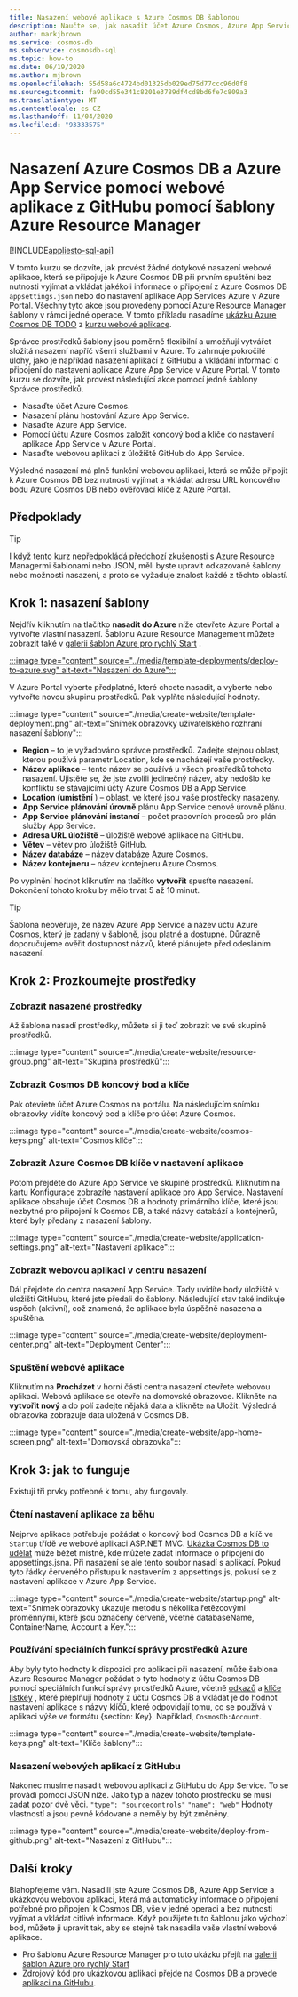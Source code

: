```yaml
---
title: Nasazení webové aplikace s Azure Cosmos DB šablonou
description: Naučte se, jak nasadit účet Azure Cosmos, Azure App Service Web Apps a ukázkovou webovou aplikaci pomocí šablony Azure Resource Manager.
author: markjbrown
ms.service: cosmos-db
ms.subservice: cosmosdb-sql
ms.topic: how-to
ms.date: 06/19/2020
ms.author: mjbrown
ms.openlocfilehash: 55d58a6c4724bd01325db029ed75d77ccc96d0f8
ms.sourcegitcommit: fa90cd55e341c8201e3789df4cd8bd6fe7c809a3
ms.translationtype: MT
ms.contentlocale: cs-CZ
ms.lasthandoff: 11/04/2020
ms.locfileid: "93333575"
---
```

# <a name="deploy-azure-cosmos-db-and-azure-app-service-with-a-web-app-from-github-using-an-azure-resource-manager-template"></a>Nasazení Azure Cosmos DB a Azure App Service pomocí webové aplikace z GitHubu pomocí šablony Azure Resource Manager
[!INCLUDE[appliesto-sql-api](includes/appliesto-sql-api.md)]

V tomto kurzu se dozvíte, jak provést žádné dotykové nasazení webové aplikace, která se připojuje k Azure Cosmos DB při prvním spuštění bez nutnosti vyjímat a vkládat jakékoli informace o připojení z Azure Cosmos DB `appsettings.json` nebo do nastavení aplikace App Services Azure v Azure Portal. Všechny tyto akce jsou provedeny pomocí Azure Resource Manager šablony v rámci jedné operace. V tomto příkladu nasadíme [ukázku Azure Cosmos DB TODO](https://github.com/Azure-Samples/cosmos-dotnet-core-todo-app) z [kurzu webové aplikace](sql-api-dotnet-application.md).

Správce prostředků šablony jsou poměrně flexibilní a umožňují vytvářet složitá nasazení napříč všemi službami v Azure. To zahrnuje pokročilé úlohy, jako je například nasazení aplikací z GitHubu a vkládání informací o připojení do nastavení aplikace Azure App Service v Azure Portal. V tomto kurzu se dozvíte, jak provést následující akce pomocí jedné šablony Správce prostředků.

* Nasaďte účet Azure Cosmos.
* Nasazení plánu hostování Azure App Service.
* Nasaďte Azure App Service.
* Pomocí účtu Azure Cosmos založit koncový bod a klíče do nastavení aplikace App Service v Azure Portal.
* Nasaďte webovou aplikaci z úložiště GitHub do App Service.

Výsledné nasazení má plně funkční webovou aplikaci, která se může připojit k Azure Cosmos DB bez nutnosti vyjímat a vkládat adresu URL koncového bodu Azure Cosmos DB nebo ověřovací klíče z Azure Portal.

## <a name="prerequisites"></a>Předpoklady

> [!TIP]
> I když tento kurz nepředpokládá předchozí zkušenosti s Azure Resource Managermi šablonami nebo JSON, měli byste upravit odkazované šablony nebo možnosti nasazení, a proto se vyžaduje znalost každé z těchto oblastí.

## <a name="step-1-deploy-the-template"></a>Krok 1: nasazení šablony

Nejdřív kliknutím na tlačítko **nasadit do Azure** níže otevřete Azure Portal a vytvořte vlastní nasazení. Šablonu Azure Resource Management můžete zobrazit také v [galerii šablon Azure pro rychlý Start](https://github.com/Azure/azure-quickstart-templates/tree/master/101-cosmosdb-webapp) .

[:::image type="content" source="../media/template-deployments/deploy-to-azure.svg" alt-text="Nasazení do Azure":::](https://portal.azure.com/#create/Microsoft.Template/uri/https%3A%2F%2Fraw.githubusercontent.com%2FAzure%2Fazure-quickstart-templates%2Fmaster%2F101-cosmosdb-webapp%2Fazuredeploy.json)

V Azure Portal vyberte předplatné, které chcete nasadit, a vyberte nebo vytvořte novou skupinu prostředků. Pak vyplňte následující hodnoty.

:::image type="content" source="./media/create-website/template-deployment.png" alt-text="Snímek obrazovky uživatelského rozhraní nasazení šablony":::

* **Region** – to je vyžadováno správce prostředků. Zadejte stejnou oblast, kterou používá parametr Location, kde se nacházejí vaše prostředky.
* **Název aplikace** – tento název se používá u všech prostředků tohoto nasazení. Ujistěte se, že jste zvolili jedinečný název, aby nedošlo ke konfliktu se stávajícími účty Azure Cosmos DB a App Service.
* **Location (umístění** ) – oblast, ve které jsou vaše prostředky nasazeny.
* **App Service plánování úrovně** plánu App Service cenové úrovně plánu.
* **App Service plánování instancí** – počet pracovních procesů pro plán služby App Service.
* **Adresa URL úložiště** – úložiště webové aplikace na GitHubu.
* **Větev** – větev pro úložiště GitHub.
* **Název databáze** – název databáze Azure Cosmos.
* **Název kontejneru** – název kontejneru Azure Cosmos.

Po vyplnění hodnot kliknutím na tlačítko **vytvořit** spusťte nasazení. Dokončení tohoto kroku by mělo trvat 5 až 10 minut.

> [!TIP]
> Šablona neověřuje, že název Azure App Service a název účtu Azure Cosmos, který je zadaný v šabloně, jsou platné a dostupné. Důrazně doporučujeme ověřit dostupnost názvů, které plánujete před odesláním nasazení.


## <a name="step-2-explore-the-resources"></a>Krok 2: Prozkoumejte prostředky

### <a name="view-the-deployed-resources"></a>Zobrazit nasazené prostředky

Až šablona nasadí prostředky, můžete si ji teď zobrazit ve své skupině prostředků.

:::image type="content" source="./media/create-website/resource-group.png" alt-text="Skupina prostředků":::

### <a name="view-cosmos-db-endpoint-and-keys"></a>Zobrazit Cosmos DB koncový bod a klíče

Pak otevřete účet Azure Cosmos na portálu. Na následujícím snímku obrazovky vidíte koncový bod a klíče pro účet Azure Cosmos.

:::image type="content" source="./media/create-website/cosmos-keys.png" alt-text="Cosmos klíče":::

### <a name="view-the-azure-cosmos-db-keys-in-application-settings"></a>Zobrazit Azure Cosmos DB klíče v nastavení aplikace

Potom přejděte do Azure App Service ve skupině prostředků. Kliknutím na kartu Konfigurace zobrazíte nastavení aplikace pro App Service. Nastavení aplikace obsahuje účet Cosmos DB a hodnoty primárního klíče, které jsou nezbytné pro připojení k Cosmos DB, a také názvy databází a kontejnerů, které byly předány z nasazení šablony.

:::image type="content" source="./media/create-website/application-settings.png" alt-text="Nastavení aplikace":::

### <a name="view-web-app-in-deployment-center"></a>Zobrazit webovou aplikaci v centru nasazení

Dál přejdete do centra nasazení App Service. Tady uvidíte body úložiště v úložišti GitHubu, které jste předali do šablony. Následující stav také indikuje úspěch (aktivní), což znamená, že aplikace byla úspěšně nasazena a spuštěna.

:::image type="content" source="./media/create-website/deployment-center.png" alt-text="Deployment Center":::

### <a name="run-the-web-application"></a>Spuštění webové aplikace

Kliknutím na **Procházet** v horní části centra nasazení otevřete webovou aplikaci. Webová aplikace se otevře na domovské obrazovce. Klikněte na **vytvořit nový** a do polí zadejte nějaká data a klikněte na Uložit. Výsledná obrazovka zobrazuje data uložená v Cosmos DB.

:::image type="content" source="./media/create-website/app-home-screen.png" alt-text="Domovská obrazovka":::

## <a name="step-3-how-does-it-work"></a>Krok 3: jak to funguje

Existují tři prvky potřebné k tomu, aby fungovaly.

### <a name="reading-app-settings-at-runtime"></a>Čtení nastavení aplikace za běhu

Nejprve aplikace potřebuje požádat o koncový bod Cosmos DB a klíč ve `Startup` třídě ve webové aplikaci ASP.NET MVC. [Ukázka Cosmos DB to udělat](https://github.com/Azure-Samples/cosmos-dotnet-core-todo-app) může běžet místně, kde můžete zadat informace o připojení do appsettings.jsna. Při nasazení se ale tento soubor nasadí s aplikací. Pokud tyto řádky červeného přístupu k nastavením z appsettings.js, pokusí se z nastavení aplikace v Azure App Service.

:::image type="content" source="./media/create-website/startup.png" alt-text="Snímek obrazovky ukazuje metodu s několika řetězcovými proměnnými, které jsou označeny červeně, včetně databaseName, ContainerName, Account a Key.":::

### <a name="using-special-azure-resource-management-functions"></a>Používání speciálních funkcí správy prostředků Azure

Aby byly tyto hodnoty k dispozici pro aplikaci při nasazení, může šablona Azure Resource Manager požádat o tyto hodnoty z účtu Cosmos DB pomocí speciálních funkcí správy prostředků Azure, včetně [odkazů](../azure-resource-manager/templates/template-functions-resource.md#reference) a [klíče listkey](../azure-resource-manager/templates/template-functions-resource.md#listkeys) , které přeplňují hodnoty z účtu Cosmos DB a vkládat je do hodnot nastavení aplikace s názvy klíčů, které odpovídají tomu, co se používá v aplikaci výše ve formátu {section: Key}. Například, `CosmosDb:Account`.

:::image type="content" source="./media/create-website/template-keys.png" alt-text="Klíče šablony":::

### <a name="deploying-web-apps-from-github"></a>Nasazení webových aplikací z GitHubu

Nakonec musíme nasadit webovou aplikaci z GitHubu do App Service. To se provádí pomocí JSON níže. Jako typ a název tohoto prostředku se musí zadat pozor dvě věci. `"type": "sourcecontrols"` `"name": "web"` Hodnoty vlastností a jsou pevně kódované a neměly by být změněny.

:::image type="content" source="./media/create-website/deploy-from-github.png" alt-text="Nasazení z GitHubu":::

## <a name="next-steps"></a>Další kroky

Blahopřejeme vám. Nasadili jste Azure Cosmos DB, Azure App Service a ukázkovou webovou aplikaci, která má automaticky informace o připojení potřebné pro připojení k Cosmos DB, vše v jedné operaci a bez nutnosti vyjímat a vkládat citlivé informace. Když použijete tuto šablonu jako výchozí bod, můžete ji upravit tak, aby se stejně tak nasadila vaše vlastní webové aplikace.

* Pro šablonu Azure Resource Manager pro tuto ukázku přejít na [galerii šablon Azure pro rychlý Start](https://github.com/Azure/azure-quickstart-templates/tree/master/101-cosmosdb-webapp)
* Zdrojový kód pro ukázkovou aplikaci přejde na [Cosmos DB a provede aplikaci na GitHubu](https://github.com/Azure-Samples/cosmos-dotnet-core-todo-app).
